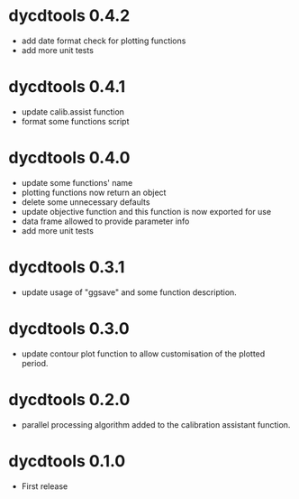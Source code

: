 # dycdtools 0.4.2

- add date format check for plotting functions
- add more unit tests

# dycdtools 0.4.1

- update calib.assist function
- format some functions script

# dycdtools 0.4.0

- update some functions' name
- plotting functions now return an object
- delete some unnecessary defaults
- update objective function and this function is now exported for use
- data frame allowed to provide parameter info
- add more unit tests


# dycdtools 0.3.1
- update usage of "ggsave" and some function description.

# dycdtools 0.3.0
- update contour plot function to allow customisation of the plotted period.

# dycdtools 0.2.0
- parallel processing algorithm added to the calibration assistant function.

# dycdtools 0.1.0
- First release
